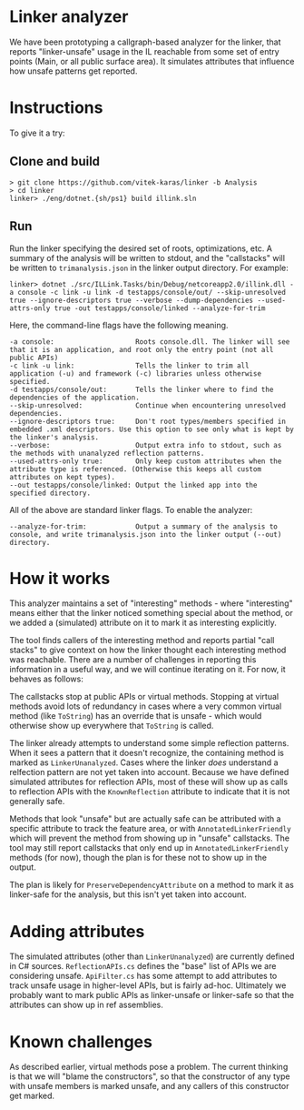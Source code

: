 # Linker analyzer

We have been prototyping a callgraph-based analyzer for the linker, that reports "linker-unsafe" usage in the IL reachable from some set of entry points (Main, or all public surface area). It simulates attributes that influence how unsafe patterns get reported.

# Instructions

To give it a try:

## Clone and build
```
> git clone https://github.com/vitek-karas/linker -b Analysis
> cd linker
linker> ./eng/dotnet.{sh/ps1} build illink.sln
```

## Run

Run the linker specifying the desired set of roots, optimizations, etc. A summary of the analysis will be written to stdout, and the "callstacks" will be written to `trimanalysis.json` in the linker output directory.
For example: 

```
linker> dotnet ./src/ILLink.Tasks/bin/Debug/netcoreapp2.0/illink.dll -a console -c link -u link -d testapps/console/out/ --skip-unresolved true --ignore-descriptors true --verbose --dump-dependencies --used-attrs-only true -out testapps/console/linked --analyze-for-trim
```

Here, the command-line flags have the following meaning.
```
-a console:                    Roots console.dll. The linker will see that it is an application, and root only the entry point (not all public APIs)
-c link -u link:               Tells the linker to trim all application (-u) and framework (-c) libraries unless otherwise specified.
-d testapps/console/out:       Tells the linker where to find the dependencies of the application.
--skip-unresolved:             Continue when encountering unresolved dependencies.
--ignore-descriptors true:     Don't root types/members specified in embedded .xml descriptors. Use this option to see only what is kept by the linker's analysis.
--verbose:                     Output extra info to stdout, such as the methods with unanalyzed reflection patterns.
--used-attrs-only true:        Only keep custom attributes when the attribute type is referenced. (Otherwise this keeps all custom attributes on kept types).
--out testapps/console/linked: Output the linked app into the specified directory.
```
All of the above are standard linker flags. To enable the analyzer:
```
--analyze-for-trim:            Output a summary of the analysis to console, and write trimanalysis.json into the linker output (--out) directory.
```

# How it works

This analyzer maintains a set of "interesting" methods - where "interesting" means either that the linker noticed something special about the method, or we added a (simulated) attribute on it to mark it as interesting explicitly.

The tool finds callers of the interesting method and reports partial "call stacks" to give context on how the linker thought each interesting method was reachable. There are a number of challenges in reporting this information in a useful way, and we will continue iterating on it. For now, it behaves as follows:

The callstacks stop at public APIs or virtual methods. Stopping at virtual methods avoid lots of redundancy in cases where a very common virtual method (like `ToString`) has an override that is unsafe - which would otherwise show up everywhere that `ToString` is called.

The linker already attempts to understand some simple reflection patterns. When it sees a pattern that it doesn't recognize, the containing method is marked as `LinkerUnanalyzed`. Cases where the linker *does* understand a relfection pattern are not yet taken into account. Because we have defined simulated attributes for reflection APIs, most of these will show up as calls to reflection APIs with the `KnownReflection` attribute to indicate that it is not generally safe.

Methods that look "unsafe" but are actually safe can be attributed with a specific attribute to track the feature area, or with `AnnotatedLinkerFriendly` which will prevent the method from showing up in "unsafe" callstacks. The tool may still report callstacks that only end up in `AnnotatedLinkerFriendly` methods (for now), though the plan is for these not to show up in the output.

The plan is likely for `PreserveDependencyAttribute` on a method to mark it as linker-safe for the analysis, but this isn't yet taken into account.

# Adding attributes

The simulated attributes (other than `LinkerUnanalyzed`) are currently defined in C# sources. `ReflectionAPIs.cs` defines the "base" list of APIs we are considering unsafe. `ApiFilter.cs` has some attempt to add attributes to track unsafe usage in higher-level APIs, but is fairly ad-hoc. Ultimately we probably want to mark public APIs as linker-unsafe or linker-safe so that the attributes can show up in ref assemblies.

# Known challenges

As described earlier, virtual methods pose a problem. The current thinking is that we will "blame the constructors", so that the constructor of any type with unsafe members is marked unsafe, and any callers of this constructor get marked.